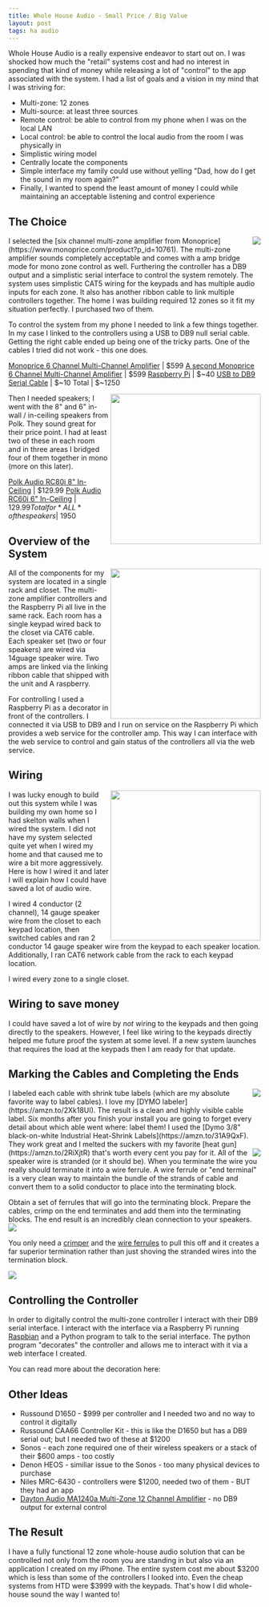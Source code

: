 ```yaml
---
title: Whole House Audio - Small Price / Big Value
layout: post
tags: ha audio
---
```


Whole House Audio is a really expensive endeavor to start out on.  I was shocked how much the "retail" systems cost and had no interest in spending that kind of money while releasing a lot of "control" to the app associated with the system.  I had a list of goals and a vision in my mind that I was striving for:

+ Multi-zone: 12 zones
+ Multi-source: at least three sources
+ Remote control: be able to control from my phone when I was on the local LAN
+ Local control: be able to control the local audio from the room I was physically in
+ Simplistic wiring model
+ Centrally locate the components
+ Simple interface my family could use without yelling "Dad, how do I get the sound in my room again?"
+ Finally, I wanted to spend the least amount of money I could while maintaining an acceptable listening and control experience

The Choice
----------
<img src="https://s3-us-west-2.amazonaws.com/chrisschuld.com/images/monoprice-amp.png" align="right"/>
I selected the [six channel multi-zone amplifier from Monoprice](https://www.monoprice.com/product?p_id=10761).  The multi-zone amplifier sounds completely acceptable and comes with a amp bridge mode for mono zone control as well.  Furthering the controller has a DB9 output and a simplistic serial interface to control the system remotely.  The system uses simplistic CAT5 wiring for the keypads and has multiple audio inputs for each zone.  It also has another ribbon cable to link multiple controllers together.  The home I was building required 12 zones so it fit my situation perfectly.  I purchased two of them.

To control the system from my phone I needed to link a few things together.  In my case I linked to the controllers using a USB to DB9 null serial cable.  Getting the right cable ended up being one of the tricky parts.  One of the cables I tried did not work - this one does.

[Monoprice 6 Channel Multi-Channel Amplifier](https://www.monoprice.com/product?p_id=10761)           | $599
[A second Monoprice 6 Channel Multi-Channel Amplifier](https://www.monoprice.com/product?p_id=10761)  | $599
[Raspberry Pi](https://amzn.to/2Xk58og)                                                               | $~40
[USB to DB9 Serial Cable](https://amzn.to/2Xk5Di8)                                                    | $~10
Total                                                                                                 | $~1250

<img src="https://s3-us-west-2.amazonaws.com/chrisschuld.com/images/polk-80i.png" align="right" width="300"/>
Then I needed speakers; I went with the 8" and 6" in-wall / in-ceiling speakers from Polk.  They sound great for their price point.  I had at least two of these in each room and in three areas I bridged four of them together in mono (more on this later).

 [Polk Audio RC80i 8" In-Ceiling](https://amzn.to/2KkF1rw) | $129.99
 [Polk Audio RC60i 6" In-Ceiling](https://amzn.to/2Fbiqcr) | $129.99
 Total for  *ALL* of the speakers                          | ~$1950

Overview of the System
----------------------
<img src="https://s3-us-west-2.amazonaws.com/chrisschuld.com/images/rear-of-mono-price-amp.png" align="right" width="300"/>
All of the components for my system are located in a single rack and closet.  The multi-zone amplifier controllers and the Raspberry Pi all live in the same rack.  Each room has a single keypad wired back to the closet via CAT6 cable.  Each speaker set (two or four speakers) are wired via 14guage speaker wire.  Two amps are linked via the linking ribbon cable that shipped with the unit and A raspberry.

For controlling I used a Raspberry Pi as a decorator in front of the controllers.  I connected it via USB to DB9 and I run on service on the Raspberry Pi which provides a web service for the controller amp.  This way I can interface with the web service to control and gain status of the controllers all via the web service.


Wiring
------
<img src="https://s3-us-west-2.amazonaws.com/chrisschuld.com/images/keypad-wiring.png" align="right" width="300"/>
I was lucky enough to build out this system while I was building my own home so I had skelton walls when I wired the system.  I did not have my system selected quite yet when I wired my home and that caused me to wire a bit more aggressively.  Here is how I wired it and later I will explain how I could have saved a lot of audio wire.

I wired 4 conductor (2 channel), 14 gauge speaker wire from the closet to each keypad location, then switched cables and ran 2 conductor 14 gauge speaker wire from the keypad to each speaker location.  Additionally, I ran CAT6 network cable from the rack to each keypad location.

I wired every zone to a single closet.

Wiring to save money
--------------------

I could have saved a lot of wire by *not* wiring to the keypads and then going directly to the speakers.  However, I feel like wiring to the keypads directly helped me future proof the system at some level.  If a new system launches that requires the load at the keypads then I am ready for that update.

Marking the Cables and Completing the Ends
------------------------------------------
<img src="https://s3-us-west-2.amazonaws.com/chrisschuld.com/images/wire-labels.png" align="right"/>
I labeled each cable with shrink tube labels (which are my absolute favorite way to label cables).  I love my [DYMO labeler](https://amzn.to/2Xk18UI).  The result is a clean and highly visible cable label.  Six months after you finish your install you are going to forget every detail about which able went where: label them!  I used the [Dymo 3/8" black-on-white Industrial Heat-Shrink Labels](https://amzn.to/31A9QxF).  They work great and I melted the suckers with my favorite [heat gun](https://amzn.to/2RiXjtR) that's worth every cent you pay for it.

<img src="https://s3-us-west-2.amazonaws.com/chrisschuld.com/images/wire-crimp.png" align="right"/>
All of the speaker wire is stranded (or it should be).  When you terminate the wire you really should terminate it into a wire ferrule.  A wire ferrule or "end terminal" is a very clean way to maintain the bundle of the strands of cable and convert them to a solid conductor to place into the terminating block.

Obtain a set of ferrules that will go into the terminating block.  Prepare the cables, crimp on the end terminates and add them into the terminating blocks.  The end result is an incredibly clean connection to your speakers.
<img src="https://s3-us-west-2.amazonaws.com/chrisschuld.com/images/wire-to-end-terminal.png"/>

You only need a [crimper](https://amzn.to/2Rjv9io) and the [wire ferrules](https://amzn.to/2Ihvr6q) to pull this off and it creates a far superior termination rather than just shoving the stranded wires into the termination block.

<img src="https://s3-us-west-2.amazonaws.com/chrisschuld.com/images/back-of-controller.png"/>


Controlling the Controller
--------------------------

In order to digitally control the multi-zone controller I interact with their DB9 serial interface.  I interact with the interface via a Raspberry Pi running [Raspbian](https://www.raspberrypi.org/downloads/raspbian/) and a Python program to talk to the serial interface.  The python program "decorates" the controller and allows me to interact with it via a web interface I created.

You can read more about the decoration here:


Other Ideas
-----------
+ Russound D1650 - $999 per controller and I needed two and no way to control it digitally
+ Russound CAA66 Controller Kit - this is like the D1650 but has a DB9 serial out; but I needed two of these at $1200
+ Sonos - each zone required one of their wireless speakers or a stack of their $600 amps - too costly
+ Denon HEOS - similiar issue to the Sonos - too many physical devices to purchase
+ Niles MRC-6430 - controllers were $1200, needed two of them - BUT they had an app
+ [Dayton Audio MA1240a Multi-Zone 12 Channel Amplifier](https://amzn.to/2FasliE) - no DB9 output for external control


The Result
----------
I have a fully functional 12 zone whole-house audio solution that can be controlled not only from the room you are standing in but also via an application I created on my iPhone.  The entire system cost me about $3200 which is less than some of the controllers I looked into.  Even the cheap systems from HTD were $3999 with the keypads.  That's how I did whole-house sound the way I wanted to!
